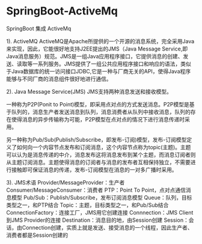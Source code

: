 # SpringBoot-ActiveMq
SpringBoot 集成 ActiveMq

1). ActiveMQ
ActiveMQ是Apache所提供的一个开源的消息系统，完全采用Java来实现，因此，它能很好地支持J2EE提出的JMS（Java Message Service,即Java消息服务）规范。JMS是一组Java应用程序接口，它提供消息的创建、发送、读取等一系列服务。JMS提供了一组公共应用程序接口和响应的语法，类似于Java数据库的统一访问接口JDBC,它是一种与厂商无关的API，使得Java程序能够与不同厂商的消息组件很好地进行通信。

2). Java Message Service(JMS)
JMS支持两种消息发送和接收模型。

一种称为P2P(Ponit to Point)模型，即采用点对点的方式发送消息。P2P模型是基于队列的，消息生产者发送消息到队列，消息消费者从队列中接收消息，队列的存在使得消息的异步传输称为可能，P2P模型在点对点的情况下进行消息传递时采用。

另一种称为Pub/Sub(Publish/Subscribe，即发布-订阅)模型，发布-订阅模型定义了如何向一个内容节点发布和订阅消息，这个内容节点称为topic(主题)。主题可以认为是消息传递的中介，消息发布这将消息发布到某个主题，而消息订阅者则从主题订阅消息。主题使得消息的订阅者与消息的发布者互相保持独立，不需要进行接触即可保证消息的传递，发布-订阅模型在消息的一对多广播时采用。

3). JMS术语
Provider/MessageProvider：生产者
Consumer/MessageConsumer：消费者
PTP：Point To Point，点对点通信消息模型
Pub/Sub：Publish/Subscribe，发布订阅消息模型
Queue：队列，目标类型之一，和PTP结合
Topic：主题，目标类型之一，和Pub/Sub结合
ConnectionFactory：连接工厂，JMS用它创建连接
Connnection：JMS Client到JMS Provider的连接
Destination：消息目的地，由Session创建
Session：会话，由Connection创建，实质上就是发送、接受消息的一个线程，因此生产者、消费者都是Session创建的